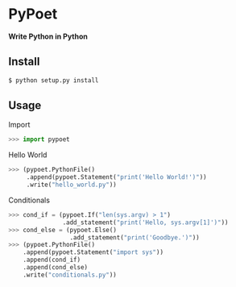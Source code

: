 # PyPoet
**Write Python in Python**

## Install

```bash
$ python setup.py install
```

## Usage

Import

```python
>>> import pypoet
```

Hello World

```python
>>> (pypoet.PythonFile()
     .append(pypoet.Statement("print('Hello World!')"))
     .write("hello_world.py"))
```

Conditionals

```python
>>> cond_if = (pypoet.If("len(sys.argv) > 1")
               .add_statement("print('Hello, sys.argv[1]')"))
>>> cond_else = (pypoet.Else()
                 .add_statement("print('Goodbye.')"))
>>> (pypoet.PythonFile()
    .append(pypoet.Statement("import sys"))
    .append(cond_if)
    .append(cond_else)
    .write("conditionals.py"))
```
